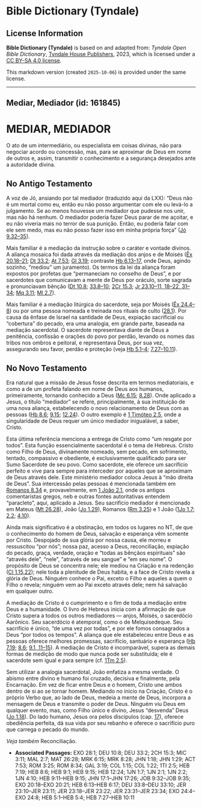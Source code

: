 # Bible Dictionary (Tyndale)

## License Information

**Bible Dictionary (Tyndale)** is based on and adapted from: _Tyndale Open Bible Dictionary_, [Tyndale House Publishers](https://tyndaleopenresources.com/), 2023, which is licensed under a [CC BY-SA 4.0 license](https://creativecommons.org/licenses/by-sa/4.0/legalcode.en).

This markdown version (created `2025-10-06`) is provided under the same license.



--------------------------------

## Mediar, Mediador (id: 161845)

MEDIAR, MEDIADOR
================

O ato de um intermediário, ou especialista em coisas divinas, não para negociar acordo ou concessão, mas, para se aproximar de Deus em nome de outros e, assim, transmitir o conhecimento e a segurança desejados ante a autoridade divina.

No Antigo Testamento
--------------------

A voz de Jó, ansiando por tal mediador (traduzido aqui da LXX): “Deus não é um mortal como eu, então eu não posso argumentar com ele ou levá\-lo a julgamento. Se ao menos houvesse um mediador que pudesse nos unir, mas não há nenhum. O mediador poderia fazer Deus parar de me açoitar, e eu não viveria mais no terror de sua punição. Então, eu poderia falar com ele sem medo, mas eu não posso fazer isso em minha própria força” ([Jó 9\.32–35](https://ref.ly/Job9:32-Job9:35)).

Mais familiar é a mediação da instrução sobre o caráter e vontade divinos. A aliança mosaica foi dada através da mediação dos anjos e de Moisés ([Êx 20\.18–21](https://ref.ly/Exod20:18-Exod20:21); [Dt 33\.2](https://ref.ly/Deut33:2); [At 7\.53](https://ref.ly/Acts7:53); [Gl 3\.19](https://ref.ly/Gal3:19); contraste [Hb 6\.13–17](https://ref.ly/Heb6:13-Heb6:17), onde Deus, agindo sozinho, “mediou” um juramento). Os termos da lei da aliança foram expostos por profetas que “permaneciam no conselho de Deus”, e por sacerdotes que comunicavam a mente de Deus por oráculo, sorte sagrada e pronunciavam bênção ([Dt 10\.8](https://ref.ly/Deut10:8); [33\.8–10](https://ref.ly/Deut33:8-Deut33:10); [2Cr 15\.3](https://ref.ly/2Chr15:3); [Jr 23\.10–11, 18–22, 31–34](https://ref.ly/Jer23:10-Jer23:11); [Mq 3\.11](https://ref.ly/Mic3:11); [Ml 2\.7](https://ref.ly/Mal2:7)).

Mais familiar é a mediação litúrgica do sacerdote, seja por Moisés ([Êx 24\.4–8](https://ref.ly/Exod24:4-Exod24:8)) ou por uma pessoa nomeada e treinada nos rituais de culto ([28\.1](https://ref.ly/Exod28:1)). Por causa da ênfase de Israel na santidade de Deus, expiação sacrificial ou “cobertura” do pecado, era uma analogia, em grande parte, baseada na mediação sacerdotal. O sacerdote representava diante de Deus a penitência, confissão e orações do povo por perdão, levando os nomes das tribos nos ombros e peitoral, e representava Deus, por sua vez, assegurando seu favor, perdão e proteção (veja [Hb 5\.1–4](https://ref.ly/Heb5:1-Heb5:4); [7\.27–10\.11](https://ref.ly/Heb7:27-Heb10:11)).

No Novo Testamento
------------------

Era natural que a missão de Jesus fosse descrita em termos mediatoriais, e como a de um profeta falando em nome de Deus aos humanos, primeiramente, tornando conhecido a Deus ([Mc 6\.15](https://ref.ly/Mark6:15); [8\.28](https://ref.ly/Mark8:28)). Onde aplicado a Jesus, o título “mediador” se refere, principalmente, à sua instituição de uma nova aliança, estabelecendo o novo relacionamento de Deus com as pessoas ([Hb 8\.6](https://ref.ly/Heb8:6); [9\.15](https://ref.ly/Heb9:15); [12\.24](https://ref.ly/Heb12:24)). O outro exemplo é [1 Timóteo 2\.5](https://ref.ly/1Tim2:5), onde a singularidade de Deus requer um único mediador inigualável, a saber, Cristo.

Esta última referência menciona a entrega de Cristo como “um resgate por todos”. Esta função essencialmente sacerdotal é o tema de Hebreus. Cristo como Filho de Deus, divinamente nomeado, sem pecado, em sofrimento, tentado, compassivo e obediente, é exclusivamente qualificado para ser Sumo Sacerdote de seu povo. Como sacerdote, ele oferece um sacrifício perfeito e vive para sempre para interceder por aqueles que se aproximam de Deus através dele. Este ministério mediador coloca Jesus à “mão direita de Deus”. Sua intercessão pelas pessoas é mencionada também em [Romanos 8\.34](https://ref.ly/Rom8:34) e, provavelmente, em [1 João 2\.1](https://ref.ly/1John2:1), onde os antigos comentaristas gregos, neb e outras fontes autoritativas entendem “paracleto”, aqui, aplicado a Jesus. Seu sacrifício mediador é mencionado em Mateus ([Mt 26\.28](https://ref.ly/Matt26:28)), João ([Jo 1\.29](https://ref.ly/John1:29)), Romanos ([Rm 3\.25](https://ref.ly/Rom3:25)) e 1 João ([1Jo 1\.7](https://ref.ly/1John1:7); [2\.2](https://ref.ly/1John2:2); [4\.10](https://ref.ly/1John4:10)).

Ainda mais significativo é a obstinação, em todos os lugares no NT, de que o conhecimento do homem de Deus, salvação e esperança vêm somente por Cristo. Despojado de sua glória por nossa causa, ele morreu e ressuscitou “por nós”; nossa paz, acesso a Deus, reconciliação, expiação do pecado, graça, verdade, oração e “todas as bênçãos espirituais” são “através dele”, “nele”, “através de seu sangue” e “em seu nome”. O propósito de Deus se concentra nele; ele mediou na Criação e na redenção ([Cl 1\.15,22](https://ref.ly/Col1:15)); nele toda a plenitude de Deus habita, e a face de Cristo revela a glória de Deus. Ninguém conhece o Pai, exceto o Filho e aqueles a quem o Filho o revela; ninguém vem ao Pai exceto através dele; nem há salvação em qualquer outro.

A mediação de Cristo é o cumprimento e o fim de toda a mediação entre Deus e a humanidade. O livro de Hebreus inicia com a afirmação de que Cristo supera a todos os outros mediadores — anjos, Moisés, o sacerdócio Aarônico. Seu sacerdócio é atemporal, como o de Melquisedeque. Seu sacrifício é único, “de uma vez por todas”, e por ele fomos consagrados a Deus “por todos os tempos”. A aliança que ele estabeleceu entre Deus e as pessoas oferece melhores promessas, sacrifício, santuário e esperança ([Hb 7\.19](https://ref.ly/Heb7:19); [8\.6](https://ref.ly/Heb8:6); [9\.1, 11–15](https://ref.ly/Heb9:1)). A mediação de Cristo é incomparável, supera as demais formas de medição de modo que nunca pode ser substituída; ele é sacerdote sem igual e para sempre (cf. [1Tm 2\.5](https://ref.ly/1Tim2:5)).

Sem utilizar a analogia sacerdotal, João enfatiza a mesma verdade. O abismo entre divino e humano foi cruzado, decisiva e finalmente, pela Encarnação. Em vez de ficar entre Deus e o homem, Cristo une ambos dentro de si ao se tornar homem. Mediando no início na Criação, Cristo é o próprio Verbo que, ao lado de Deus, medeia a mente de Deus, incorpora a mensagem de Deus e transmite o poder de Deus. Ninguém viu Deus em qualquer evento, mas, como Filho único e divino, Jesus “desvenda” Deus ([Jo 1\.18](https://ref.ly/John1:18)). Do lado humano, Jesus ora pelos discípulos (cap. [17](https://ref.ly/John17:1-John17:26)), oferece obediência perfeita, dá sua vida por seu rebanho e oferece o sacrifício puro que carrega o pecado do mundo.

*Veja também* Reconciliação.

* **Associated Passages:** EXO 28:1; DEU 10:8; DEU 33:2; 2CH 15:3; MIC 3:11; MAL 2:7; MAT 26:28; MRK 6:15; MRK 8:28; JHN 1:18; JHN 1:29; ACT 7:53; ROM 3:25; ROM 8:34; GAL 3:19; COL 1:15; COL 1:22; 1TI 2:5; HEB 7:19; HEB 8:6; HEB 9:1; HEB 9:15; HEB 12:24; 1JN 1:7; 1JN 2:1; 1JN 2:2; 1JN 4:10; HEB 9:11–HEB 9:15; JHN 17:1–JHN 17:26; JOB 9:32–JOB 9:35; EXO 20:18–EXO 20:21; HEB 6:13–HEB 6:17; DEU 33:8–DEU 33:10; JER 23:10–JER 23:11; JER 23:18–JER 23:22; JER 23:31–JER 23:34; EXO 24:4–EXO 24:8; HEB 5:1–HEB 5:4; HEB 7:27–HEB 10:11

